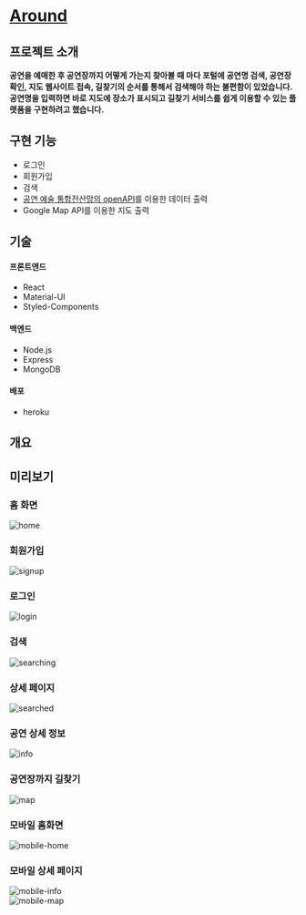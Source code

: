 # [Around](https://howcanigothere.herokuapp.com/)

## 프로젝트 소개
**공연을 예매한 후 공연장까지 어떻게 가는지 찾아볼 때 마다 포털에 공연명 검색, 공연장 확인, 지도 웹사이트 접속, 길찾기의 순서를 통해서 검색해야 하는 불편함이 있었습니다. 공연명을 입력하면 바로 지도에 장소가 표시되고 길찾기 서비스를 쉽게 이용할 수 있는 플랫폼을 구현하려고 했습니다.**

## 구현 기능
- 로그인  
- 회원가입  
- 검색  
- [공연 예술 통합전산망의 openAPI](https://www.kopis.or.kr/por/cs/openapi/openApiInfo.do?menuId=MNU_00074)를 이용한 데이터 출력
- Google Map API를 이용한 지도 출력

## 기술
#### 프론트엔드
- React  
- Material-UI  
- Styled-Components  

#### 백엔드
- Node.js  
- Express  
- MongoDB  

#### 배포
- heroku

## 개요


## 미리보기
### 홈 화면  
  
![home](https://user-images.githubusercontent.com/96046698/201461783-eeebb888-881c-4fea-8a51-610eb5681952.png)  

### 회원가입  
  
![signup](https://user-images.githubusercontent.com/96046698/201462180-6957d854-357d-47d5-98e1-d949e84fbdae.png)  

### 로그인  
  
![login](https://user-images.githubusercontent.com/96046698/201462183-98363fb2-5386-42d3-b75b-ba140dfc8a63.png)  

### 검색  
  
![searching](https://user-images.githubusercontent.com/96046698/201461990-db71fc73-0d67-401e-8eed-53448c8196c2.png)  

### 상세 페이지  
  
![searched](https://user-images.githubusercontent.com/96046698/201462041-705f363a-0f8d-40b3-aa7e-4e58877cdfb3.png)  

  
### 공연 상세 정보  
  
![info](https://user-images.githubusercontent.com/96046698/201461788-e1b56439-dab5-46e7-b198-a664939657e6.png)  
 

### 공연장까지 길찾기  
![map](https://user-images.githubusercontent.com/96046698/201461789-61f176ce-837e-4aff-b2a8-0c9a5c10fe3e.png)  


### 모바일 홈화면  
![mobile-home](https://user-images.githubusercontent.com/96046698/201461791-8045ff83-da81-4e30-835d-446710c9c3a1.png)  

### 모바일 상세 페이지  
![mobile-info](https://user-images.githubusercontent.com/96046698/201461792-b44f5763-4434-4aad-bbb8-e36eb60c49f2.png)  
![mobile-map](https://user-images.githubusercontent.com/96046698/201461793-45fe2b41-563d-4152-b9d4-f7c81eb4b361.png)  
